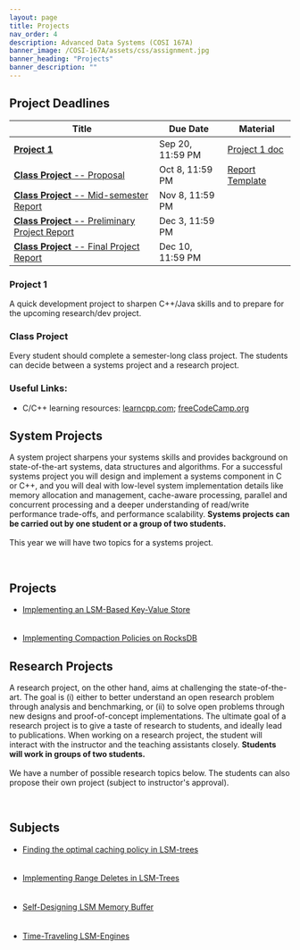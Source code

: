 ```yaml
---
layout: page
title: Projects
nav_order: 4
description: Advanced Data Systems (COSI 167A)
banner_image: /COSI-167A/assets/css/assignment.jpg
banner_heading: "Projects"
banner_description: ""
---
```


<div class="assignments">
    <div class="programming">
        <h2><strong>Project Deadlines</strong></h2>
        <table>
        <thead>
            <tr>
            <th>Title</th>
            <th>Due Date</th>
            <th>Material</th>
            </tr>
        </thead>
        <tbody>
            <tr>
            <td><a href="https://www.gradescope.com/courses/828851/assignments/4897995" target="_blank"><b>Project 1</b></a></td>
            <td>Sep 20, 11:59 PM</td>
            <td><a href="/COSI-167A/assets/projects/Project 1/PA-1.pdf" target="_blank">Project 1 doc</a></td>
            </tr>
            <tr>
            <td><a href="https://www.gradescope.com/courses/828851/assignments/5066448/" target="_blank"><b>Class Project</b> -- Proposal</a></td>
            <td>Oct 8, 11:59 PM</td>
            <td><a href="https://www.overleaf.com/read/wjctkzysjmsb#10f4c0" target="_blank">Report Template</a></td>
            </tr>
            <!-- <tr>
            <td><a href="#" target="_blank">Project Proposal</a></td>
            <td>TBD</td>
            <td><a href="#" target="_blank"></a></td>
            </tr> -->
            <tr>
            <td><a href="#" target="_blank"><b>Class Project</b> -- Mid-semester Report</a></td>
            <td>Nov 8, 11:59 PM</td>
            <td><a href="#" target="_blank"></a></td>
            </tr>
            <tr>
            <td><a href="#" target="_blank"><b>Class Project</b> -- Preliminary Project Report</a></td>
            <td>Dec 3, 11:59 PM</td>
            <td><a href="#" target="_blank"></a></td>
            </tr>
            <tr>
            <td><a href="#" target="_blank"><b>Class Project</b> -- Final Project Report</a></td>
            <td>Dec 10, 11:59 PM</td>
            <td><a href="#" target="_blank"></a></td>
            </tr>
        </tbody>
        </table>
        <h3><strong>Project 1</strong></h3>
        <p>A quick development project to sharpen C++/Java skills and to prepare for the upcoming research/dev project.</p>
        <h3><strong>Class Project</strong></h3>
        <p>Every student should complete a semester-long class project. The students can decide between a systems project and a research project.</p>
        <h3><strong>Useful Links:</strong></h3>
        <ul>
            <li>C/C++ learning resources: <a href="https://www.learncpp.com/">learncpp.com</a>;  <a href="https://www.freecodecamp.org/news/learn-c-with-free-31-hour-course/">freeCodeCamp.org</a></li>
            <!-- <li><a href="#">Introduction to Storage and Memory Hierarchy</a> and some <a href="#">example code</a></li>
            <li><a href="#">Introduction to debugging and performance tools [material developed at Harvard]</a></li>
            <li><a href="#">Performance monitoring [material developed at Harvard]</a></li>
            <li><a href="#">TPCH Data and Query generator tool</a></li>
            <li><a href="#">Final project report template</a></li> -->
        </ul>
    </div>
</div>

<div class="assignments">
    <div class="written">
        <h2>System Projects</h2>
        <p>A system project sharpens your systems skills and provides background on state-of-the-art systems, data structures and algorithms. For a successful systems project you will design and implement a systems component in C or C++, and you will deal with low-level system implementation details like memory allocation and management, cache-aware processing, parallel and concurrent processing and a deeper understanding of read/write performance trade-offs, and performance scalability. <strong>Systems projects can be carried out by one student or a group of two students.</strong><br><br>This year we will have two topics for a systems project.</p>
        <br>
        <h2>Projects</h2>
        <ul>
            <li><a href="/COSI-167A/assets/projects/Class Project/Systems Project/LSMTreeDataStore/LSMTreeDataStore.pdf" target="_blank">Implementing an LSM-Based Key-Value Store</a></li>
            <br><br>
            <li><a href="/COSI-167A/assets/projects/Class Project/Systems Project/COSI167A-F24-Systems-Implementing-Compaction-Strategies-in-RocksDB.pdf" target="_blank">Implementing Compaction Policies on RocksDB</a></li>
        </ul>
    </div>
    <div class="programming">
        <h2>Research Projects</h2>
        <p>A research project, on the other hand, aims at challenging the state-of-the-art. The goal is (i) either to better understand an open research problem through analysis and benchmarking, or (ii) to solve open problems through new designs and proof-of-concept implementations. The ultimate goal of a research project is to give a taste of research to students, and ideally lead to publications. When working on a research project, the student will interact with the instructor and the teaching assistants closely. <strong>Students will work in groups of two students.</strong><br><br>We have a number of possible research topics below. The students can also propose their own project (subject to instructor's approval).</p>
        <br>
        <h2>Subjects</h2>
        <ul>
            <li><a href="/COSI-167A/assets/projects/Class Project/Research Project/COSI167A-F24-Research-Optimal-Index-Granularity-in-LSM.pdf" target="_blank">Finding the optimal caching policy in LSM-trees</a></li><br><br>
            <li><a href="/COSI-167A/assets/projects/Class Project/Research Project/COSI167A-F24-Research-Range-Deletes-in-LSM.pdf" target="_blank">Implementing Range Deletes in LSM-Trees</a></li><br><br>
            <li><a href="/COSI-167A/assets/projects/Class Project/Research Project/COSI167A-F24-Research-Self-Designing-LSM-Buffer.pdf" target="_blank">Self-Designing LSM Memory Buﬀer</a></li><br><br>
            <li><a href="/COSI-167A/assets/projects/Class Project/Research Project/COSI167A-F24-Research-Time-Traveling-LSM.pdf" target="_blank">Time-Traveling LSM-Engines</a></li><br><br>
        </ul>
    </div>
</div>
